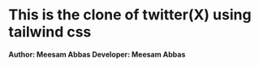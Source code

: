 # This is the clone of twitter(X) using tailwind css

<b>Author: Meesam Abbas </b>
<b>Developer: Meesam Abbas </b>
